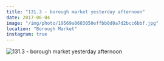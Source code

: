 ```yaml
---
title: "131.3 - borough market yesterday afternoon"
date: 2017-06-04
image: "/img/photo/19569a0603050effbb0d0a7d2bcc6bbf.jpg"
location: "Borough Market"
instagram: true
---
```


![131.3 - borough market yesterday afternoon](/img/photo/19569a0603050effbb0d0a7d2bcc6bbf.jpg)
